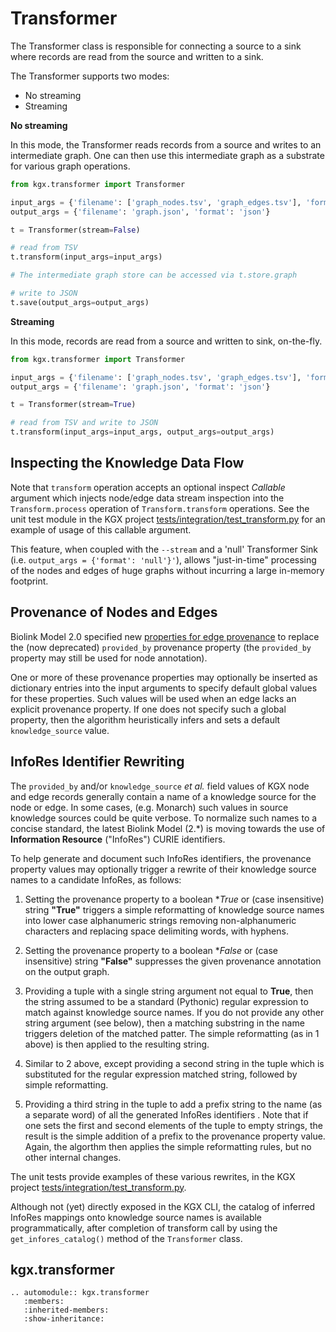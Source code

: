 # Transformer

The Transformer class is responsible for connecting a source to a sink where records are
read from the source and written to a sink.

The Transformer supports two modes:
- No streaming
- Streaming

**No streaming**

In this mode, the Transformer reads records from a source and writes to an intermediate graph. One can then use this
intermediate graph as a substrate for various graph operations.


```python
from kgx.transformer import Transformer

input_args = {'filename': ['graph_nodes.tsv', 'graph_edges.tsv'], 'format': 'tsv'}
output_args = {'filename': 'graph.json', 'format': 'json'}

t = Transformer(stream=False)

# read from TSV
t.transform(input_args=input_args)

# The intermediate graph store can be accessed via t.store.graph

# write to JSON
t.save(output_args=output_args)
```

**Streaming**

In this mode, records are read from a source and written to sink, on-the-fly.

```python
from kgx.transformer import Transformer

input_args = {'filename': ['graph_nodes.tsv', 'graph_edges.tsv'], 'format': 'tsv'}
output_args = {'filename': 'graph.json', 'format': 'json'}

t = Transformer(stream=True)

# read from TSV and write to JSON
t.transform(input_args=input_args, output_args=output_args)
```

## Inspecting the Knowledge Data Flow

Note that `transform` operation accepts an optional inspect _Callable_ argument which injects node/edge data stream inspection into the `Transform.process` operation of `Transform.transform` operations.  See the unit  test module in the KGX project [tests/integration/test_transform.py](https://github.com/biolink/kgx/blob/master/tests/integration/test_transform.py) for an example of usage of this callable argument. 

This feature, when coupled with the `--stream` and a 'null' Transformer Sink  (i.e. `output_args = {'format': 'null'}'`), allows "just-in-time" processing of the nodes and edges of huge graphs without incurring a large in-memory footprint.

## Provenance of Nodes and Edges

Biolink Model 2.0 specified new [properties for edge provenance](https://github.com/biolink/kgx/blob/master/specification/kgx-format.md#edge-provenance) to replace the (now deprecated) `provided_by` provenance property (the `provided_by` property may still be used for node annotation).  

One or more of these provenance properties may optionally be inserted as dictionary entries into the input arguments to specify default global values for these properties. Such values will be used when an edge lacks an explicit provenance property. If one does not specify such a global property, then the algorithm heuristically infers and sets a default `knowledge_source` value.

## InfoRes Identifier Rewriting

The `provided_by` and/or `knowledge_source` _et al._ field values of KGX node and edge records generally contain a name of a knowledge source for the node or edge.  In some cases, (e.g. Monarch)  such values in source knowledge sources could be quite verbose. To normalize such names to a concise standard, the latest Biolink Model (2.*) is moving towards the use of **Information Resource** ("InfoRes") CURIE identifiers.  

To help generate and document such InfoRes identifiers, the provenance property values may optionally trigger a rewrite of their knowledge source names to a candidate InfoRes, as follows:

1. Setting the provenance property to a boolean **True* or  (case insensitive) string **"True"** triggers a simple reformatting of knowledge source names into lower case alphanumeric strings removing non-alphanumeric characters and replacing space delimiting words, with hyphens.

1. Setting the provenance property  to a boolean **False* or (case insensitive) string **"False"** suppresses the given provenance annotation on the output graph.

1. Providing a tuple with a single string argument not equal to **True**, then the string assumed to be a standard (Pythonic) regular expression to match against knowledge source names. If you do not provide any other string argument (see below), then a matching substring in the name triggers deletion of the matched patter.  The simple reformatting (as in 1 above) is then applied to the resulting string.

1. Similar to 2 above, except providing a second string in the tuple which is substituted for the regular expression matched string, followed by simple reformatting.

1. Providing a third string in the tuple to add a  prefix string to the name (as a separate word) of all the generated InfoRes identifiers .  Note that if one sets the first and second elements of the tuple to empty strings, the result is the simple addition of a prefix to the provenance property value. Again,  the algorthm  then  applies the simple reformatting rules, but no other internal changes.

The unit tests provide examples of these various rewrites, in the KGX project [tests/integration/test_transform.py](https://github.com/biolink/kgx/blob/master/tests/integration/test_transform.py).

Although not (yet) directly exposed in the KGX CLI, the catalog of inferred InfoRes mappings onto knowledge source names is available programmatically, after completion of transform call by using the `get_infores_catalog()` method of the `Transformer` class.

## kgx.transformer


```eval_rst
.. automodule:: kgx.transformer
   :members:
   :inherited-members:
   :show-inheritance:
```
